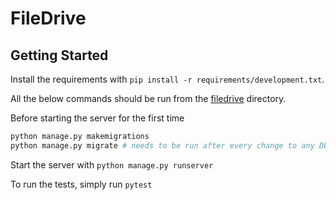 # FileDrive

## Getting Started

Install the requirements with `pip install -r requirements/development.txt`.

All the below commands should be run from the [filedrive](./filedrive/) directory.

Before starting the server for the first time

```bash
python manage.py makemigrations
python manage.py migrate # needs to be run after every change to any DB models
```

Start the server with `python manage.py runserver`

To run the tests, simply run `pytest`
